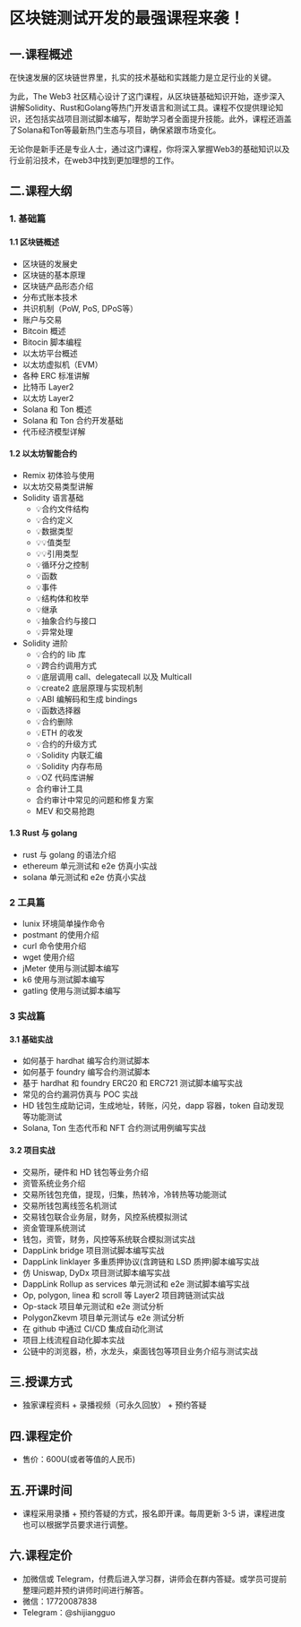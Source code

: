 # 区块链测试开发的最强课程来袭！ 


## 一.课程概述
在快速发展的区块链世界里，扎实的技术基础和实践能力是立足行业的关键。

为此，The Web3 社区精心设计了这门课程，从区块链基础知识开始，逐步深入讲解Solidity、Rust和Golang等热门开发语言和测试工具。课程不仅提供理论知识，还包括实战项目测试脚本编写，帮助学习者全面提升技能。此外，课程还涵盖了Solana和Ton等最新热门生态与项目，确保紧跟市场变化。

无论你是新手还是专业人士，通过这门课程，你将深入掌握Web3的基础知识以及行业前沿技术，在web3中找到更加理想的工作。

## 二.课程大纲
### 1. 基础篇
#### 1.1 区块链概述
- 区块链的发展史
- 区块链的基本原理
- 区块链产品形态介绍
- 分布式账本技术
- 共识机制（PoW, PoS, DPoS等）
- 账户与交易
- Bitcoin 概述
- Bitocin 脚本编程
- 以太坊平台概述
- 以太坊虚拟机（EVM）
- 各种 ERC 标准讲解
- 比特币 Layer2
- 以太坊 Layer2
- Solana 和 Ton 概述
- Solana 和 Ton 合约开发基础
- 代币经济模型详解
#### 1.2 以太坊智能合约
- Remix 初体验与使用
- 以太坊交易类型讲解
- Solidity 语言基础
  - 💡合约文件结构
  - 💡合约定义
  - 💡数据类型
  - 💡💡值类型
  - 💡💡引用类型
  - 💡循环分之控制
  - 💡函数
  - 💡事件
  - 💡结构体和枚举
  - 💡继承
  - 💡抽象合约与接口
  - 💡异常处理
- Solidity 进阶
  - 💡合约的 lib 库
  - 💡跨合约调用方式
  - 💡底层调用 call、delegatecall 以及 Multicall
  - 💡create2 底层原理与实现机制
  - 💡ABI 编解码和生成 bindings
  - 💡函数选择器
  - 💡合约删除
  - 💡ETH 的收发
  - 💡合约的升级方式
  - 💡Solidity 内联汇编
  - 💡Solidity 内存布局
  - 💡OZ 代码库讲解
  - 合约审计工具
  - 合约审计中常见的问题和修复方案
  - MEV 和交易抢跑
#### 1.3 Rust 与 golang
- rust 与 golang 的语法介绍
- ethereum 单元测试和 e2e 仿真小实战
- solana 单元测试和 e2e 仿真小实战
### 2 工具篇
- lunix 环境简单操作命令
- postmant 的使用介绍
- curl 命令使用介绍
- wget 使用介绍
- jMeter 使用与测试脚本编写
- k6 使用与测试脚本编写
- gatling 使用与测试脚本编写
### 3 实战篇
#### 3.1 基础实战
- 如何基于 hardhat 编写合约测试脚本
- 如何基于 foundry 编写合约测试脚本
- 基于 hardhat 和 foundry ERC20 和 ERC721 测试脚本编写实战
- 常见的合约漏洞仿真与 POC 实战
- HD 钱包生成助记词，生成地址，转账，闪兑，dapp 容器，token 自动发现等功能测试
- Solana, Ton 生态代币和 NFT 合约测试用例编写实战

#### 3.2 项目实战

- 交易所，硬件和 HD 钱包等业务介绍
- 资管系统业务介绍
- 交易所钱包充值，提现，归集，热转冷，冷转热等功能测试
- 交易所钱包离线签名机测试
- 交易钱包联合业务层，财务，风控系统模拟测试
- 资金管理系统测试
- 钱包，资管，财务，风控等系统联合模拟测试实战
- DappLink bridge 项目测试脚本编写实战
- DappLink linklayer 多重质押协议(含跨链和 LSD 质押)脚本编写实战
- 仿 Uniswap, DyDx 项目测试脚本编写实战
- DappLink Rollup as services 单元测试和 e2e 测试脚本编写实战
- Op, polygon, linea 和 scroll 等 Layer2 项目跨链测试实战
- Op-stack 项目单元测试和 e2e 测试分析
- PolygonZkevm 项目单元测试与 e2e 测试分析
- 在 github 中通过 CI/CD 集成自动化测试
- 项目上线流程自动化脚本实战
- 公链中的浏览器，桥，水龙头，桌面钱包等项目业务介绍与测试实战
## 三.授课方式
- 独家课程资料  + 录播视频（可永久回放） + 预约答疑

## 四.课程定价
- 售价：600U(或者等值的人民币)

## 五.开课时间
- 课程采用录播 + 预约答疑的方式，报名即开课。每周更新 3-5 讲，课程进度也可以根据学员要求进行调整。

## 六.课程定价
- 加微信或 Telegram，付费后进入学习群，讲师会在群内答疑。或学员可提前整理问题并预约讲师时间进行解答。
 - 微信：17720087838
 - Telegram：@shijiangguo
   

